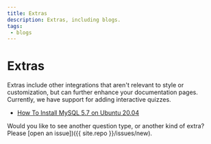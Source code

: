 ```yaml
---
title: Extras
description: Extras, including blogs.
tags:
 - blogs
---
```


# Extras

Extras include other integrations that aren't relevant to style or customization,
but can further enhance your documentation pages. Currently, we have support
for adding interactive quizzes.

 - [How To Install MySQL 5.7 on Ubuntu 20.04](How-To-Install-MySQL-5.7on-Ubuntu-20.04)



Would you like to see another question type, or another kind of extra? Please
[open an issue])({{ site.repo }}/issues/new).
